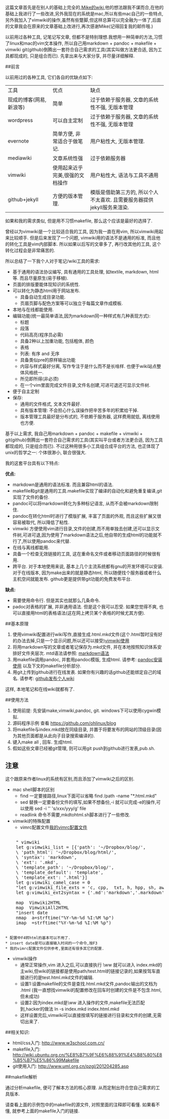 <!---title:用markdown + pandoc + vimwiki + makefile + git(github)搭建wiki-->
<!---keywords:mac,linux,vimwiki,markdown,pandoc,makefile,wiki,git,github-->

这篇文章首先是在别人的基础上完全的,[Mike的wiki](http://www.mikewootc.com/wiki/tool/sitebuild/mikewiki.html),他的想法跟我不谋而合,在他的基础上我进行了一些改进,另外我现在的系统是mac,所以有些mac自己的一些特点,另外我加入了vimwiki的操作,虽然有些蹩脚,但这样总算可以完全融为一体了,后面的文章我会在原来的文章基础上改进行,再次感谢Mike(记得回复我的邮件哦.)

以前用过各种工具, 记笔记写文章, 但都不是特别理想.我想用一种简单的方法,习惯了linux和mac的vim文本操作, 所以自己用markdown + pandoc + makefile + vimwiki git(github)倒腾出一套符合自己需求的工具(其实叫做方法更合适, 因为工具都现成的, 只是组合而已). 先拿出来与大家分享, 并尽量详细解释. 

##前言

以前用过的各种工具, 它们各自的优缺点如下:


<table>
    <tr>
        <td>工具</td>  <td>优点</td>  <td>缺点</td>
    </tr>
    <tr>
        <td>现成的博客(网易,新浪等)</td>  <td>简单</td>  <td>过于依赖于服务器, 文章的系统性不强, 无版本管理</td>
    </tr>
    <tr>
        <td>wordpress</td>  <td>可以自主定制</td>  <td>过于依赖于服务器, 文章的系统性不强, 无版本管理</td>
    </tr>
    <tr>
        <td>evernote</td>  <td>简单方便, 非常适合于做笔记.</td>  <td>用户粘性大, 无版本管理.</td>
    </tr>
    <tr>
        <td>mediawiki</td>  <td>文章系统性强</td>  <td>过于依赖服务器</td>
    </tr>
    <tr>
        <td>vimwiki</td>  <td>使用起来近乎完美,很强的文档操作</td>  <td>用户粘性大, 语法与工具不通用</td>
    </tr>
    <tr>
        <td>github+jekyll</td>  <td>方便的版本管理.</td>  <td>模版是借助第三方的, 所以个人不太喜欢. 且需要服务器提供jekyll服务来渲染.</td>
    </tr>
<table>


如果和我的需求类似, 但是用不习惯makefile, 那么这个应该是最好的选择了.

曾经以为vimwiki是一个比较适合我的工具, 因为我一直在用vim, 所以vimwiki用起来比较顺手. 但是后来发现了一个问题, vimwiki用的语法不是通用的标准, 而且他的转化工具是vim内部脚本.  所以如果以后写的文章多了, 再行改其他的工具, 这个转化过程会是非常痛苦的. 

所以总结了一下我个人对于笔记/wiki工具的需求:

* 基于通用的语法协议编写, 具有通用的工具处理, 如textile, markdown, html等. 而且尽量原生(易于移植).
* 页面的排版要能体现知识的系统性.
* 可以转化为静态html用于网站发布.
    * 具备自动生成目录功能.
    * 页眉页脚与配色方案等可以独立于每篇文章作成模板.
* 本地与在线都能使用. 
* 编辑功能(统一最简单语法,因为markdown同一种样式有几种表现方式):
    * 标题
    * 段落
    * 代码高亮(程序员必需)
    * 具备2种以上加重功能, 包括粗体, 颜色
    * 表格
    * 列表: 有序 and 无序
    * 具备类似pre的原样输出功能
    * 内容与样式最好分离, 写作专注于是什么而不是长啥样. 也便于wiki站点整体风格统一.
    * 所见即所得(非必须)
    * 在一个vim里面完成文件目录,文件名创建,可进可退还可显示文件树.
* 便于自主定制
* 保存:
    * 通用的文件格式, 文本文件最好.
    * 具有版本管理: 不会担心什么误操作把辛苦多年的积累给干掉.
    * 版本管理工具最好是分布式的, 不依赖于服务器, 这样费用就低, 离线使用也方便. 


基于以上需求, 我自己用markdown + pandoc + makefile + vimwiki + git(github)倒腾出一套符合自己需求的工具(其实叫平台或者方法更合适, 因为工具都现成的, 只是组合而已). 不过这种用很多小工具组合成平台的方法, 也正体现了unix的哲学之一: 个体很渺小, 联合很强大.

我的这套平台具有以下特点:

**优点:**

* markdown是通用的语法标准. 而且兼容html的语法. 
* makefile和git是通用的工具.makefile实现了编译的自动化和避免重复编译,git实现了文件的备份. 
* pandoc可以将markdown转化为多种标记语言, 从而不会被markdown限制住. 
* pandoc在转化html时进行了模版扩展, 丰富了页面的外观, 而且这些扩展又很容易被取代, 所以降低了粘性.
* vimwiki 方便使用vim进行目录,文件的创建,而不用单独去创建,还可以显示文件树,可进可退,因为使用了markdown语法之后,他自带的生成html的功能就不行了,所以使用pandoc来代替.
* 在线与离线都能用. 
* 具备一个检查无效链接的工具, 这在重命名文件或者移动页面路径的时候很有用. 
* 跨平台. 对于本地使用来说, 基本上几个主流系统都有gnu的开发环境可以安装. 对于在线版本, 因为make出来的就是静态html, 所以随便找个服务器或者什么主机空间就能发布. github更是提供带git功能的免费发布平台.

**缺点:**

* 需要使用命令行. 但是其实也就那么几条命令. 
* padoc对表格的扩展, 并非通用语法. 但是这个我可以忍受. 如果您觉得不爽, 也可以直接用html的表格语法(这在网上拷贝某个表格的时候尤其方便).

##基本原理

1. 使用vimwiki配置进行wiki写作,直接生成.html.mkd文件(这个.html暂时没有好的办法去掉,只是一个显示问题,所以还可以接受)[vimwiki使用](vimwiki_use.html)
2. 将用markdown写的文章或者笔记保存为.mkd文件, 并在本地按照知识体系安排好文件夹层次. mtd语法请参照: [markdown语法](markdown_syntax.html)
3. 用makefile调用pandoc, 并套用pandoc模版, 生成html. 请参考: [pandoc安装使用](pandoc_install.html) 以及下文的makefile分析部分.
4. 用git上传到github进行在线发表. 如果你有兴趣的话github还能绑定自己的域名. 请参考: [github发布个人wiki](github_page.html)

这样, 本地笔记和在线wiki就都有了. 

##使用方法

1. 使用前提: 先安装make,vimwiki,pandoc, git. windows下可以使用cygwin模拟.
2. 源码程序示例 查看  https://github.com/ohlinux/blog 
3. 将makefile与index.mkd放在同级目录, 并置于将要发布的网站的顶级目录(因为其他页面都是从此向子目录搜索编译的). 
4. 键入make all , 回车. 生成html. 
5. 假如这些文章已经被git管理, 则可以用git push到github进行发表,pub.sh.

## 注意

这个跟原来作者linux的系统有区别,而且添加了vimwiki之后的区别.

* mac shell脚本的区别
    * find 一定要接路径,linux下面可以省略 find /path -name "*.html.mkd"
    * sed 替换一定要备份文件的填写,如果不想备份,-i 就可以完成-e的操作,可以使用 sed -i '' 's/xxx/yyy/g' file
    * readlink 命令不需要,mkdtohtml.sh脚本进行了一些修改.
* vimwiki的特殊配置
    * vimrc配置文件[我的vimrc配置文件](vimrc)
    
<pre class="brush: bash">

    " vimwiki
    let g:vimwiki_list = [{'path': '~/Dropbox/blog/',
    \ 'path_html': '~/Dropbox/blog/html/',
    \ 'syntax': 'markdown',
    \ 'ext': '.mkd',
    \ 'template_path': '~/Dropbox/blog/',
    \ 'template_default': 'template',
    \ 'template_ext': '.html'}]
    let g:vimwiki_camel_case = 0
    "let g:vimwiki_file_exts = 'c, cpp,  txt, h, hpp, sh, awk'
    let g:vimwiki_ext2syntax = {'.md':'markdown','.markdown':'markdown','.mdown':'markdown','.mkd':'markdown'}

    map <F4> <Plug>Vimwiki2HTML
    map <S-F4> <Plug>VimwikiAll2HTML
    "insert date
    nmap <F3> a<C-R>=strftime("%Y-%m-%d %I:%M %p")<CR><Esc>
    imap <F3> <C-R>=strftime("%Y-%m-%d %I:%M %p")<CR>
    
</pre>

    * 配置中F4转html的基本可以不用了.
    * insert date是可以直接输入时间的一个命令,按F3
    * 我的vimrc配置文件仅供参考,里面还有很多其它的配置.

* vimwiki操作 
    * 通常正常操作,vim 进入之后,可以直接执行 \ww 就可以进入 index.mkd的主wiki,但wiki的链接都是使用path/test.html的链接记录的,如果按驾车直接进行的是test.html.mkd文件的编辑.
    * 设置1:设置makefile的文件是查找.html.mkd文件,pandoc输出的文档为 .html (我一直想找vimwiki的配置修改在回车时创建的文件是不包含.html,但未成功)
    * 设置2:因为index.mkd是\ww 进入操作的文件,makefile无法匹配到,hacker的做法 ln -s index.mkd index.html.mkd
    * 这样设置完后,vimwiki可以直接按填写的链接进行目录和文件的创建,无需切出来了.


##相关知识:

* html/css入门: http://www.w3school.com.cn/
* makefile入门: http://wiki.ubuntu.org.cn/%E8%B7%9F%E6%88%91%E4%B8%80%E8%B5%B7%E5%86%99Makefile
* git使用入门: http://www.uml.org.cn/pzgl/201204285.asp


##makefile解析

通过分析makefile, 便可了解本方法的核心原理. 从而定制出符合您自己需求的工具版本. 

请查看上面的示例包中的makefile的源文件, 对照里面的注释即可看懂. 如果看不懂, 就参考上面的makefile入门的链接.


<!-- vim:set tw=0:-->
